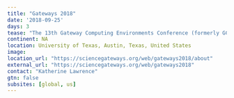```yaml
---
title: "Gateways 2018"
date: '2018-09-25'
days: 3
tease: "The 13th Gateway Computing Environments Conference (formerly GCE)"
continent: NA
location: University of Texas, Austin, Texas, United States
image: 
location_url: "https://sciencegateways.org/web/gateways2018/about"
external_url: "https://sciencegateways.org/web/gateways2018"
contact: "Katherine Lawrence"
gtn: false
subsites: [global, us]
---
```

